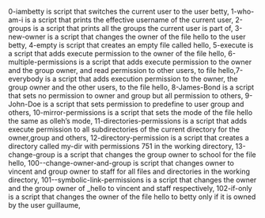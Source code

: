 0-iambetty is script that switches the current user to the user betty,
1-who-am-i is a script that prints the effective username of the current user,
2-groups is a script that prints all the groups the current user is part of,
3-new-owner is a script that changes the owner of the file hello to the user betty,
4-empty is script that creates an empty file called hello,
5-execute is a script that adds execute permission to the owner of the file hello,
6-multiple-permissions is a script that  adds execute permission to the owner and the group owner, and read permission to other users, to file hello,7-everybody is a script that adds execution permission to the owner, the group owner and the other users, to the file hello,
8-James-Bond is a script that sets no permission to owner and group but all permission to others,
9-John-Doe is a script that sets permission to predefine to user group and others,
10-mirror-permissions is a script that sets the mode of the file hello the same as olleh’s mode,
11-directories-permissions is a script that adds execute permission to all subdirectories of the current directory for the owner,group and  others,
12-directory-permission is a script that creates a directory called my-dir with permissions 751 in the working directory,
13-change-group is a script that changes the group owner to school for the file hello,
100--change-owner-and-group is script that changes owner to vincent and group owner to staff for all files and directories in the working directory,
101--symbolic-link-permissions is  a script that changes the owner and the group owner of _hello to vincent and staff respectively,
102-if-only is  a script that changes the owner of the file hello to betty only if it is owned by the user guillaume,

